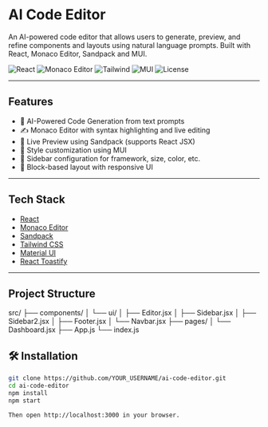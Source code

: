 #  AI Code Editor

An AI-powered code editor that allows users to generate, preview, and refine components and layouts using natural language prompts. Built with React, Monaco Editor, Sandpack  and MUI.

![React](https://img.shields.io/badge/React-18.2-blue?logo=react)
![Monaco Editor](https://img.shields.io/badge/Monaco-Editor-lightgray?logo=visualstudiocode)
![Tailwind](https://img.shields.io/badge/Tailwind-CSS-38bdf8?logo=tailwindcss)
![MUI](https://img.shields.io/badge/MUI-Component-blue?logo=mui)
![License](https://img.shields.io/badge/License-MIT-green)

---

## Features

- 💬 AI-Powered Code Generation from text prompts
- ✍️ Monaco Editor with syntax highlighting and live editing
- 👀 Live Preview using Sandpack (supports React JSX)
- 🎨 Style customization using MUI
- 🔄 Sidebar configuration for framework, size, color, etc.
- 🧱 Block-based layout with responsive UI

---


## Tech Stack

- [React](https://reactjs.org/)
- [Monaco Editor](https://www.npmjs.com/package/@monaco-editor/react)
- [Sandpack](https://sandpack.codesandbox.io/)
- [Tailwind CSS](https://tailwindcss.com/)
- [Material UI](https://mui.com/)
- [React Toastify](https://fkhadra.github.io/react-toastify/)

---

## Project Structure

src/
├── components/
│   └── ui/
│       ├── Editor.jsx
│       ├── Sidebar.jsx
│       ├── Sidebar2.jsx
│       ├── Footer.jsx
│       └── Navbar.jsx
├── pages/
│   └── Dashboard.jsx
├── App.js
└── index.js




## 🛠️ Installation

```bash
git clone https://github.com/YOUR_USERNAME/ai-code-editor.git
cd ai-code-editor
npm install
npm start

Then open http://localhost:3000 in your browser.


